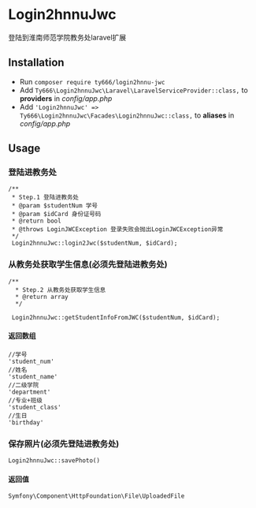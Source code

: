# Login2hnnuJwc
登陆到淮南师范学院教务处laravel扩展

## Installation
- Run `composer require ty666/login2hnnu-jwc`
- Add `Ty666\Login2hnnuJwc\Laravel\LaravelServiceProvider::class,` to  **providers** in *config/app.php*
- Add `'Login2hnnuJwc' => Ty666\Login2hnnuJwc\Facades\Login2hnnuJwc::class,` to **aliases** in *config/app.php*

## Usage
### 登陆进教务处
```
/**
 * Step.1 登陆进教务处
 * @param $studentNum 学号
 * @param $idCard 身份证号码
 * @return bool
 * @throws LoginJWCException 登录失败会抛出LoginJWCException异常
 */
 Login2hnnuJwc::login2Jwc($studentNum, $idCard);
```
### 从教务处获取学生信息(必须先登陆进教务处)
```
/**
  * Step.2 从教务处获取学生信息
  * @return array
  */

 Login2hnnuJwc::getStudentInfoFromJWC($studentNum, $idCard);
```
#### 返回数组
```
//学号
'student_num'
//姓名
'student_name'
//二级学院
'department'
//专业+班级
'student_class'
//生日
'birthday'
```
### 保存照片(必须先登陆进教务处)
`Login2hnnuJwc::savePhoto()`
#### 返回值
`Symfony\Component\HttpFoundation\File\UploadedFile`
